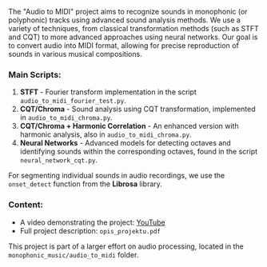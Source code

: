 The "Audio to MIDI" project aims to recognize sounds in monophonic (or polyphonic) tracks using advanced sound analysis methods. We use a variety of techniques, from classical transformation methods (such as STFT and CQT) to more advanced approaches using neural networks. Our goal is to convert audio into MIDI format, allowing for precise reproduction of sounds in various musical compositions.

### Main Scripts:
1. **STFT** - Fourier transform implementation in the script `audio_to_midi_fourier_test.py`.
2. **CQT/Chroma** - Sound analysis using CQT transformation, implemented in `audio_to_midi_chroma.py`.
3. **CQT/Chroma + Harmonic Correlation** - An enhanced version with harmonic analysis, also in `audio_to_midi_chroma.py`.
4. **Neural Networks** - Advanced models for detecting octaves and identifying sounds within the corresponding octaves, found in the script `neural_network_cqt.py`.

For segmenting individual sounds in audio recordings, we use the `onset_detect` function from the **Librosa** library.

### Content:
- A video demonstrating the project: [YouTube](https://youtu.be/2y9CeWTdmJc)
- Full project description: `opis_projektu.pdf`

This project is part of a larger effort on audio processing, located in the `monophonic_music/audio_to_midi` folder.

